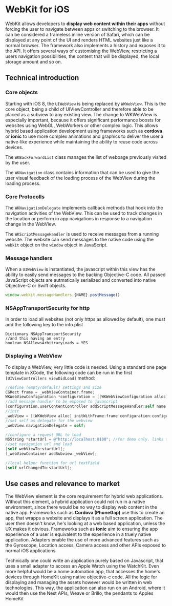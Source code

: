 # WebKit for iOS

WebKit allows developers to **display web content within their apps** without forcing the user to navigate between apps or switching to the browser. It can be considered a frameless inline version of Safari, which can be displayed at any point of the UI and renders HTML websites just like a normal browser. The framework also implements a history and exposes it to the API. It offers several ways of customising the WebView, restricting a users navigation possibilities, the content that will be displayed, the local storage amount and so on.

## Technical introduction

### Core objects

Starting with iOS 8, the `UIWebView` is being replaced by `WKWebView`. This is the core object, being a child of UIViewController and therefore able to be placed as a subview to any existing view. The change to WKWebView is especially important, because it offers significant performance boosts for  websites using WebGL, WebWorkers or other complex logic. This allows hybrid based application development using frameworks such as **cordova** or **ionic** to use more complex animations and graphics to deliver the user a native-like experience while maintaining the ability to reuse code across devices.

The `WKBackForwardList` class manages the list of webpage previously visited by the user.

The `WKNavigation` class contains information that can be used to give the user visual feedback of the loading process of the WebView during the loading process.

### Core Protocolls

The `WKNavigationDelegate` implements callback methods that hook into the navigation activities of the WebView. This can be used to track changes in the location or perform in app navigations in response to a navigation change in the WebView.

The `WKScriptMessageHandler` is used to receive messages from a running website. The website can send messages to the native code using the `webkit` object on the `window` object in JavaScript. 


### Message handlers
When a `UIWebView` is instantiated, the javascript within this view has the ability to easily send messages to the backing Objective-C code. All passed JavaScript objects are autmatically serialized and converted into native Objective-C or Swift objects. 

```javascript
window.webkit.messageHandlers.{NAME}.postMessage()
```

<!-- http://stackoverflow.com/questions/32631184/the-resource-could-not-be-loaded-because-the-app-transport-security-policy-requi -->
### NSAppTransportSecurity for http 

In order to load all websites (not only https as allowed by default), one must add the following key to the info.plist

```
Dictionary NSAppTransportSecurity
//and this having an entry
boolean NSAllowsArbitraryLoads = YES
```

### Displaying a WebView 

To display a WebView, very little code is needed. Using a standard one page template in XCode, the following code can be run in the first `[UIViewControllers viewDidLoad]` method:

```objectivec
//define (empty/default) settings and size
CGRect frame = _webViewContainer.frame;
WKWebViewConfiguration *configuration = [[WKWebViewConfiguration alloc] init];
//add message handler to be exposed to javascript
[configuration.userContentController addScriptMessageHandler:self name:@"messageQueueToNative"];
//init
_webView = [[WKWebView alloc] initWithFrame:frame configuration:configuration];
//set self as delegate for the webview
_webView.navigationDelegate = self;

//configure a request URL to load
NSString *startUrl = @"http://localhost:8100"; //for demo only. links to locally hosted mobile webapp
//set navigation url and load
[self webViewTo:startUrl];
[_webViewContainer addSubview:_webView];

//local helper function for url textField
[self urlChangedTo:startUrl];

```

## Use cases and relevance to market

The WebView element is the core requirement for hybrid web applications. Without this element, a hybrid application could not run in a native environment, since there would be no way to display web content in the native app. Frameworks such as **Cordova (PhoneGap)** use this to create an app, that wrapps a website and displays it as a full screen application. The user then doesn't know, he's looking at a web based application, unless the UX makes it obvious. Frameworks such as **ionic** aim to ensuring the app experience of a user is equivalent to the experience in a truely native application. Adapters enable the use of more advanced features such as the Gyroscope, Location access, Camera access and other APIs exposed to normal iOS applications. 

Technically one could write an application purely based on Javascript, that uses a small adapter to access an Apple Watch using the WatchKit. Even more helpful would be a home automation app, that accesses the home's devices through HomeKit using native objective-c code. All the logic for displaying and managing the assets however would be written in web technologies. This way, the application can also run on an Android, where it would then use the Nest APIs, Weave or Brillo, the pendants to Apples HomeKit
